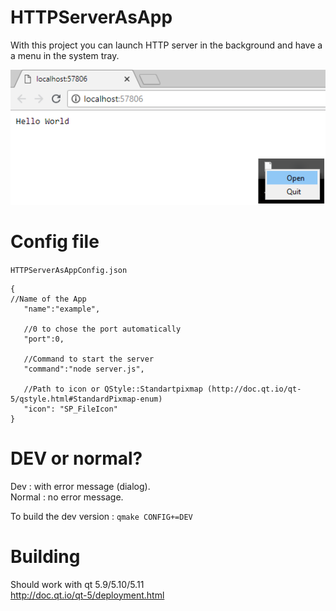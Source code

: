 # HTTPServerAsApp

With this project you can launch HTTP server in the background and have a a menu in the system tray.

![Example Tray Icon](https://raw.githubusercontent.com/bibo5088/HTTPServerAsApp/master/example.png "Example Tray Icon")

# Config file
`HTTPServerAsAppConfig.json`
```JS
{
//Name of the App
   "name":"example",
   
   //0 to chose the port automatically 
   "port":0,
   
   //Command to start the server
   "command":"node server.js",
   
   //Path to icon or QStyle::Standartpixmap (http://doc.qt.io/qt-5/qstyle.html#StandardPixmap-enum)
   "icon": "SP_FileIcon"
}
```

# DEV or normal?

 Dev : with error message (dialog).  
 Normal : no error message.
 
 To build the dev version :
 `qmake CONFIG+=DEV`
 
 # Building
 Should work with qt 5.9/5.10/5.11  
 http://doc.qt.io/qt-5/deployment.html
